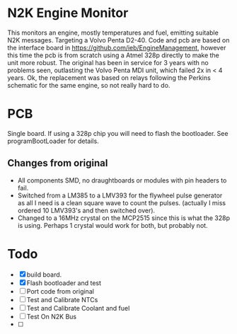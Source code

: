 # N2K Engine Monitor

This monitors an engine, mostly temperatures and fuel, emitting suitable N2K messages. Targeting a Volvo Penta D2-40. Code and pcb are based on the interface board in https://github.com/ieb/EngineManagement, however this time the pcb is from scratch using a Atmel 328p directly to make the unit more robust. The original has been in service for 3 years with no problems seen, outlasting the Volvo Penta MDI unit, which failed 2x in < 4 years. Ok, the replacement was based on relays following the Perkins schematic for the same engine, so not really hard to do.

# PCB

Single board. If using a 328p chip you will need to flash the bootloader. See programBootLoader for details. 

## Changes from original

* All components SMD, no draughtboards or modules with pin headers to fail.
* Switched from a LM385 to a LMV393 for the flywheel pulse generator as all I need is a clean square wave to count the pulses. (actually I miss ordered 10 LMV393's and then switched over).
* Changed to a 16MHz crystal on the MCP2515 since this is what the 328p is using. Perhaps 1 crystal would work for both, but probably not.


# Todo

* [x] build board.
* [x] Flash bootloader and test
* [ ] Port code from original
* [ ] Test and Calibrate NTCs
* [ ] Test and Calibrate Coolant and fuel
* [ ] Test On N2K Bus
* [ ] 






